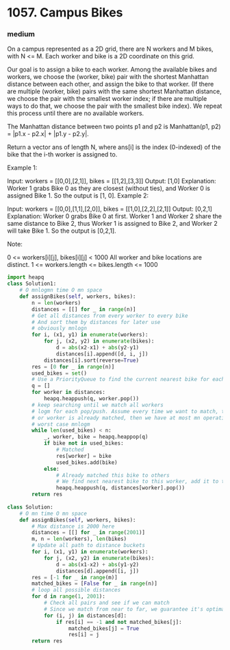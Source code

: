 # 1057. Campus Bikes
### medium
On a campus represented as a 2D grid, there are N workers and M bikes, with N <= M. Each worker and bike is a 2D coordinate on this grid.

Our goal is to assign a bike to each worker. Among the available bikes and workers, we choose the (worker, bike) pair with the shortest Manhattan distance between each other, and assign the bike to that worker. (If there are multiple (worker, bike) pairs with the same shortest Manhattan distance, we choose the pair with the smallest worker index; if there are multiple ways to do that, we choose the pair with the smallest bike index). We repeat this process until there are no available workers.

The Manhattan distance between two points p1 and p2 is Manhattan(p1, p2) = |p1.x - p2.x| + |p1.y - p2.y|.

Return a vector ans of length N, where ans[i] is the index (0-indexed) of the bike that the i-th worker is assigned to.

 

Example 1:



Input: workers = [[0,0],[2,1]], bikes = [[1,2],[3,3]]
Output: [1,0]
Explanation: 
Worker 1 grabs Bike 0 as they are closest (without ties), and Worker 0 is assigned Bike 1. So the output is [1, 0].
Example 2:



Input: workers = [[0,0],[1,1],[2,0]], bikes = [[1,0],[2,2],[2,1]]
Output: [0,2,1]
Explanation: 
Worker 0 grabs Bike 0 at first. Worker 1 and Worker 2 share the same distance to Bike 2, thus Worker 1 is assigned to Bike 2, and Worker 2 will take Bike 1. So the output is [0,2,1].
 

Note:

0 <= workers[i][j], bikes[i][j] < 1000
All worker and bike locations are distinct.
1 <= workers.length <= bikes.length <= 1000



```python
import heapq
class Solution1:
    # O mnlogmn time O mn space
    def assignBikes(self, workers, bikes):
        n = len(workers)
        distances = [[] for _ in range(n)]
        # Get all distances from every worker to every bike
        # And sort them by distances for later use
        # obviously mnlogn
        for i, (x1, y1) in enumerate(workers):
            for j, (x2, y2) in enumerate(bikes):
                d = abs(x2-x1) + abs(y2-y1)
                distances[i].append([d, i, j])
            distances[i].sort(reverse=True)
        res = [0 for _ in range(n)]
        used_bikes = set()
        # Use a PriorityQueue to find the current nearest bike for each worker
        q = []
        for worker in distances:
            heapq.heappush(q, worker.pop())
        # keep searching until we match all workers
        # logm for each pop/push. Assume every time we want to match, the bike
        # or worker is already matched, then we have at most mn operations.
        # worst case mnlogm
        while len(used_bikes) < n:
            _, worker, bike = heapq.heappop(q)
            if bike not in used_bikes:
                # Matched
                res[worker] = bike
                used_bikes.add(bike)
            else:
                # Already matched this bike to others
                # We find next nearest bike to this worker, add it to the q
                heapq.heappush(q, distances[worker].pop())
        return res
    
class Solution:
    # O mn time O mn space
    def assignBikes(self, workers, bikes):
        # Max distance is 2000 here
        distances = [[] for _ in range(2001)]
        m, n = len(workers), len(bikes)
        # Update all path to distance buckets
        for i, (x1, y1) in enumerate(workers):
            for j, (x2, y2) in enumerate(bikes):
                d = abs(x1-x2) + abs(y1-y2)
                distances[d].append([i, j])
        res = [-1 for _ in range(m)]
        matched_bikes = [False for _ in range(n)]
        # loop all possible distances
        for d in range(1, 2001):
            # Check all pairs and see if we can match
            # Since we match from near to far, we guarantee it's optimal
            for (i, j) in distances[d]:
                if res[i] == -1 and not matched_bikes[j]:
                    matched_bikes[j] = True
                    res[i] = j
        return res  
```